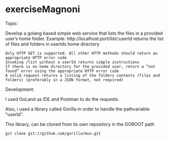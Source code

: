 # exerciseMagnoni

Topic: 

Develop a golang based simple web service that lists the files in a provided user’s home folder.
Example:  http://localhost:port/list/:userId returns the list of files and folders in userIds home directory

    Only HTTP GET is supported. All other HTTP methods should return an appropriate HTTP error code
    Invoking /list without a userId returns simple instructions
    If there is no home directory for the provided user, return a “not found” error using the appropriate HTTP error code
    A valid request returns a listing of the folders contents (files and folders) (preferably in a JSON format, not required)
    
Development:

I used GoLand as IDE and Postman to do the requests.

Also, i used a library called Gorilla in order to handle the pathvariable "userId".

This library, can be cloned from its own repository in the GOROOT path
      
    git clone git://github.com/gorilla/mux.git
